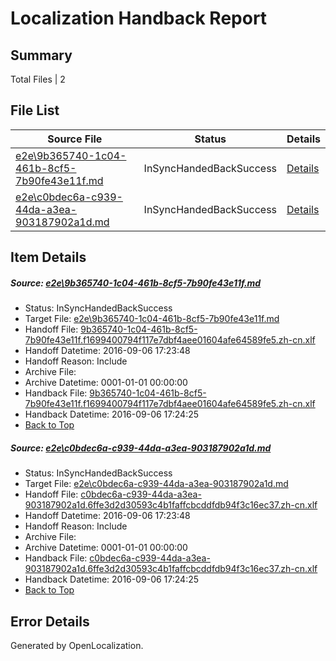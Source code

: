 # <a name='report-top'></a> Localization Handback Report

## Summary
 Total Files | 2

## File List
 Source File | Status | Details 
 ----------- | ------ | ------- 
 [e2e\9b365740-1c04-461b-8cf5-7b90fe43e11f.md](https://github.com/OpenLocalizationTestOrg/ol-test0/blob/c3cbf53cd703fe5c857c65134ab3da3df5d421f1/e2e/9b365740-1c04-461b-8cf5-7b90fe43e11f.md) | InSyncHandedBackSuccess | [Details](#4d0c77dd0e7d441914d6c30983224a43e22fd2641)
 [e2e\c0bdec6a-c939-44da-a3ea-903187902a1d.md](https://github.com/OpenLocalizationTestOrg/ol-test0/blob/c3cbf53cd703fe5c857c65134ab3da3df5d421f1/e2e/c0bdec6a-c939-44da-a3ea-903187902a1d.md) | InSyncHandedBackSuccess | [Details](#918a3bb0fdd69a188d8d5636cea2b2c257ddbb8a2)

## Item Details
##### <a name='4d0c77dd0e7d441914d6c30983224a43e22fd2641'></a> Source: [e2e\9b365740-1c04-461b-8cf5-7b90fe43e11f.md](https://github.com/OpenLocalizationTestOrg/ol-test0/blob/c3cbf53cd703fe5c857c65134ab3da3df5d421f1/e2e/9b365740-1c04-461b-8cf5-7b90fe43e11f.md)
* Status: InSyncHandedBackSuccess
* Target File: [e2e\9b365740-1c04-461b-8cf5-7b90fe43e11f.md](https://github.com/OpenLocalizationTestOrg/ol-test0-zhcn/blob/ed2bc387f949a2cde4464978808b3d9b4261dc07/e2e/9b365740-1c04-461b-8cf5-7b90fe43e11f.md)
* Handoff File: [9b365740-1c04-461b-8cf5-7b90fe43e11f.f1699400794f117e7dbf4aee01604afe64589fe5.zh-cn.xlf](https://github.com/OpenLocalizationTestOrg/ol-test0-handoff/blob/ec36fb28c8f690d14a17815a7ebb0cb36672504d/ol-handoff/OpenLocalizationTestOrg/ol-test0-zhcn/ci/ht/9b365740-1c04-461b-8cf5-7b90fe43e11f.f1699400794f117e7dbf4aee01604afe64589fe5.zh-cn.xlf)
* Handoff Datetime: 2016-09-06 17:23:48
* Handoff Reason: Include
* Archive File: 
* Archive Datetime: 0001-01-01 00:00:00
* Handback File: [9b365740-1c04-461b-8cf5-7b90fe43e11f.f1699400794f117e7dbf4aee01604afe64589fe5.zh-cn.xlf](https://github.com/OpenLocalizationTestOrg/ol-test0-handback/blob/ef31116891b9f207b79e45255ef93dc5b17945cb/ol-handback/OpenLocalizationTestOrg/ol-test0-zhcn/ci/ht/9b365740-1c04-461b-8cf5-7b90fe43e11f.f1699400794f117e7dbf4aee01604afe64589fe5.zh-cn.xlf)
* Handback Datetime: 2016-09-06 17:24:25
* [Back to Top](#report-top)

##### <a name='918a3bb0fdd69a188d8d5636cea2b2c257ddbb8a2'></a> Source: [e2e\c0bdec6a-c939-44da-a3ea-903187902a1d.md](https://github.com/OpenLocalizationTestOrg/ol-test0/blob/c3cbf53cd703fe5c857c65134ab3da3df5d421f1/e2e/c0bdec6a-c939-44da-a3ea-903187902a1d.md)
* Status: InSyncHandedBackSuccess
* Target File: [e2e\c0bdec6a-c939-44da-a3ea-903187902a1d.md](https://github.com/OpenLocalizationTestOrg/ol-test0-zhcn/blob/ed2bc387f949a2cde4464978808b3d9b4261dc07/e2e/c0bdec6a-c939-44da-a3ea-903187902a1d.md)
* Handoff File: [c0bdec6a-c939-44da-a3ea-903187902a1d.6ffe3d2d30593c4b1faffcbcddfdb94f3c16ec37.zh-cn.xlf](https://github.com/OpenLocalizationTestOrg/ol-test0-handoff/blob/ec36fb28c8f690d14a17815a7ebb0cb36672504d/ol-handoff/OpenLocalizationTestOrg/ol-test0-zhcn/ci/ht/c0bdec6a-c939-44da-a3ea-903187902a1d.6ffe3d2d30593c4b1faffcbcddfdb94f3c16ec37.zh-cn.xlf)
* Handoff Datetime: 2016-09-06 17:23:48
* Handoff Reason: Include
* Archive File: 
* Archive Datetime: 0001-01-01 00:00:00
* Handback File: [c0bdec6a-c939-44da-a3ea-903187902a1d.6ffe3d2d30593c4b1faffcbcddfdb94f3c16ec37.zh-cn.xlf](https://github.com/OpenLocalizationTestOrg/ol-test0-handback/blob/ef31116891b9f207b79e45255ef93dc5b17945cb/ol-handback/OpenLocalizationTestOrg/ol-test0-zhcn/ci/ht/c0bdec6a-c939-44da-a3ea-903187902a1d.6ffe3d2d30593c4b1faffcbcddfdb94f3c16ec37.zh-cn.xlf)
* Handback Datetime: 2016-09-06 17:24:25
* [Back to Top](#report-top)


## Error Details

Generated by OpenLocalization.
